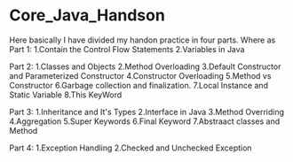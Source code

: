 # Core_Java_Handson
Here basically I have divided my handon practice in four parts.
Where as 
Part 1:
1.Contain the Control Flow Statements 
2.Variables in Java

Part 2:
1.Classes and Objects
2.Method Overloading
3.Default Constructor and Parameterized Constructor
4.Constructor Overloading
5.Method vs Constructor
6.Garbage collection and finalization.
7.Local Instance and Static Variable
8.This KeyWord 

Part 3:
1.Inheritance and It's Types
2.Interface in Java
3.Method Overriding
4.Aggregation
5.Super Keywords
6.Final Keyword 
7.Abstraact classes and Method

Part 4:
1.Exception Handling 
2.Checked and Unchecked Exception


